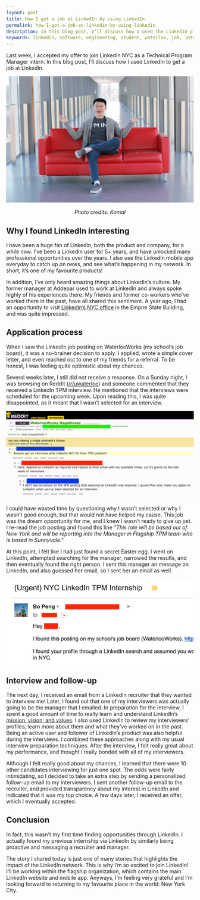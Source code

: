 ```yaml
---
layout: post
title: How I got a job at LinkedIn by using LinkedIn
permalink: how-I-got-a-job-at-linkedin-by-using-linkedin
description: In this blog post, I’ll discuss how I used the LinkedIn platform to get a job at LinkedIn.
keywords: linkedin, software, engineering, student, waterloo, job, internship, interview
---
```


Last week, I accepted my offer to join LinkedIn NYC as a Technical Program Manager intern. In this blog post, I’ll discuss how I used LinkedIn to get a job at LinkedIn.

![Cover photo](/assets/imin.png)

<!--more-->

<center><i>Photo credits: Komal</i></center>

## Why I found LinkedIn interesting

I have been a huge fan of LinkedIn, both the product and company, for a while now. I’ve been a LinkedIn user for 5+ years, and have unlocked many professional opportunities over the years. I also use the LinkedIn mobile app everyday to catch up on news, and see what’s happening in my network. In short, it’s one of my favourite products!

In addition, I’ve only heard amazing things about LinkedIn’s culture. My former manager at Addepar used to work at LinkedIn and always spoke highly of his experiences there. My friends and former co-workers who’ve worked there in the past, have all shared this sentiment. A year ago, I had an opportunity to visit [LinkedIn’s NYC office](http://www.businessinsider.com/a-look-inside-linkedins-empire-state-building-office-2016-10) in the Empire State Building, and was quite impressed.

## Application process

When I saw the LinkedIn job posting on WaterlooWorks (my school’s job board), it was a no-brainer decision to apply. I applied, wrote a simple cover letter, and even reached out to one of my friends for a referral. To be honest, I was feeling quite optimistic about my chances.

Several weeks later, I still did not receive a response. On a Sunday night, I was browsing on Reddit ([/r/uwaterloo](https://www.reddit.com/r/uwaterloo/)) and someone commented that they received a LinkedIn TPM interview. He mentioned that the interviews were scheduled for the upcoming week. Upon reading this, I was quite disappointed, as it meant that I wasn’t selected for an interview.

![Reddit](/assets/reddit.png)

I could have wasted time by questioning why I wasn’t selected or why I wasn’t good enough, but that would not have helped my cause. This job was the dream opportunity for me, and I knew I wasn’t ready to give up yet. I re-read the job posting and found this line *"This role will be based out of New York and will be reporting into the Manager in Flagship TPM team who is based in Sunnyvale."*

At this point, I felt like I had just found a secret Easter egg. I went on LinkedIn, attempted searching for the manager, narrowed the results, and then eventually found the right person. I sent this manager an message on LinkedIn, and also guessed her email, so I sent her an email as well.

![Email](/assets/email.png)

## Interview and follow-up

The next day, I received an email from a LinkedIn recruiter that they wanted to interview me! Later, I found out that one of my interviewers was actually going to be the manager that I emailed. In preparation for the interview, I spent a good amount of time to really learn and understand LinkedIn’s [mission, vision, and values](https://careers.linkedin.com/culture-and-values). I also used LinkedIn to review my interviewers’ profiles, learn more about them and what they’ve worked on in the past. Being an active user and follower of LinkedIn’s product was also helpful during the interviews. I combined  these approaches along with my usual interview preparation techniques. After the interview, I felt really great about my performance, and thought I really bonded with all of my interviewers.

Although I felt really good about my chances, I learned that there were 10 other candidates interviewing for just one spot. The odds were fairly intimidating, so I decided to take an extra step by sending a personalized follow-up email to my interviewers. I sent another follow-up email to the recruiter, and provided transparency about my interest in LinkedIn and indicated that it was my top choice. A few days later, I received an offer, which I eventually accepted.

## Conclusion

In fact, this wasn't my first time finding opportunities through LinkedIn. I actually found my previous internship via LinkedIn by similarly being proactive and messaging a recruiter and manager.

The story I shared today is just one of many stories that highlights the impact of the LinkedIn network. This is why I’m so excited to join LinkedIn! I’ll be working within the flagship organization, which contains the main LinkedIn website and mobile app. Anyways, I’m feeling very grateful and I’m looking forward to returning to my favourite place in the world: New York City.
